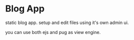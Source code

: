 ﻿# Blog App
 
 static blog app. setup and edit files using it's own admin ui.
 
you can use both ejs and pug as view engine.
